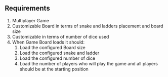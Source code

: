 ## Requirements

1. Multiplayer Game
2. Customizable Board in terms of snake and ladders placement and board size
3. Customizable in terms of number of dice used
4. When Game Board loads it should:
   1. Load the configured Board size
   2. Load the configured snake and ladder
   3. Load the configured number of dice
   4. Load the number of players who will play the game and all players should be at the starting position